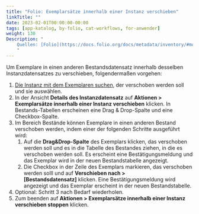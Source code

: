 ```yaml
---
title: "Folio: Exemplarsätze innerhalb einer Instanz verschieben"
linkTitle: ""
date: 2023-02-01T00:00:00-00:00
tags: [app-katalog, by-folio, cat-workflows, for-anwender]
weight: 130
Description: "
    Quellen: [Folio](https://docs.folio.org/docs/metadata/inventory/#moving-items-within-an-instance) & [GBV](https://info.gbv.de/pages/viewpage.action?pageId=852492505)
    "
---
```


Um Exemplare in einen anderen Bestandsdatensatz innerhalb desselben Instanzdatensatzes zu verschieben, folgendermaßen vorgehen:

1.  [Die Instanz mit dem Exemplaren suchen](https://info.gbv.de/display/FOLIOGBVEXTERN/Folio%3A+Datensatz+suchen+im+Katalog), der verschoben werden soll und sie auswählen.
2.  In der Ansicht **Details des Instanzdatensatz** auf **Aktionen > Exemplarsätze innerhalb einer Instanz verschieben** klicken. In Bestands-Tabellen erscheinen eine Drag & Drop-Spalte und eine Checkbox-Spalte.
3.  Im Bereich Bestände können Exemplare in einen anderen Bestand verschoben werden, indem einer der folgenden Schritte ausgeführt wird:
    1.  Auf die **Drag&Drop-Spalte** des Exemplars klicken, das verschoben werden soll und es in die Tabelle des Bestandes ziehen, in die es verschoben werden soll. Es erscheint eine Bestätigungsmeldung und das Exemplar wird in der neuen Bestandstabelle angezeigt.
    2.  Die Checkbox in der Zeile des Exemplars markieren, das verschoben werden solll und auf **Verschieben nach > \[Bestandsdatensatz\]** klicken. Eine Bestätigungsmeldung wird angezeigt und das Exemplar erscheint in der neuen Bestandstabelle.
4.  Optional: Schritt 3 nach Bedarf wiederholen.
5.  Zum beenden auf **Aktionen > Exemplarsätze innerhalb einer Instanz verschieben stoppen** klicken.
